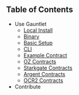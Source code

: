 ## Table of Contents

- Use Gauntlet
  - [Local Install](./getting_started.md#setup)
  - [Binary](./getting_started.md#binary)
  - [Basic Setup](./getting_started.md#basic-setup)
  - [CLI](../../packages-ts/gauntlet-starknet-cli/README.md)
  - [Example Contract](../../packages-ts/gauntlet-starknet-example/README.md)
  - [OZ Contracts](../../packages-ts/gauntlet-starknet-oz/README.md)
  - [Starkgate Contracts](../../packages-ts/gauntlet-starknet-starkgate/README.md)
  - [Argent Contracts](../../packages-ts/gauntlet-starknet-argent/README.md)
  - [OCR2 Contracts](../../packages-ts/gauntlet-starknet-ocr2/README.md)
- Contribute
